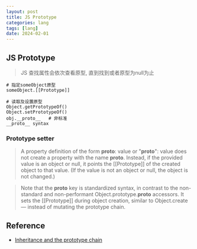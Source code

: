 ```yaml
---
layout: post
title: JS Prototype
categories: lang
tags: [lang]
date: 2024-02-01
---
```


## JS Prototype

> JS 查找属性会依次查看原型, 直到找到或者原型为null为止

    # 指定someObject原型
    someObject.[[Prototype]]

    # 读取及设置原型
    Object.getPrototypeOf()
    Object.setPrototypeOf()
    obj.__proto__   # 非标准
    __proto__ syntax

### Prototype setter

> A property definition of the form __proto__: value or "__proto__": value does not create a property with the name __proto__. Instead, if the provided value is an object or null, it points the [[Prototype]] of the created object to that value. (If the value is not an object or null, the object is not changed.)

> Note that the __proto__ key is standardized syntax, in contrast to the non-standard and non-performant Object.prototype.__proto__ accessors. It sets the [[Prototype]] during object creation, similar to Object.create — instead of mutating the prototype chain.


## Reference
+ [Inheritance and the prototype chain](https://developer.mozilla.org/en-US/docs/Web/JavaScript/Inheritance_and_the_prototype_chain)
